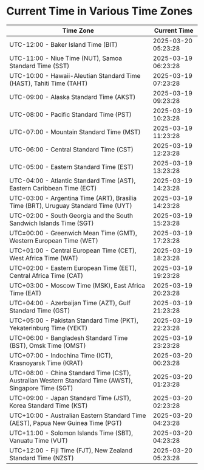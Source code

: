 # Current Time in Various Time Zones

| Time Zone | Current Time |
|-----------|--------------|
| UTC-12:00 - Baker Island Time (BIT) | 2025-03-20 05:23:28 |
| UTC-11:00 - Niue Time (NUT), Samoa Standard Time (SST) | 2025-03-19 06:23:28 |
| UTC-10:00 - Hawaii-Aleutian Standard Time (HAST), Tahiti Time (TAHT) | 2025-03-19 07:23:28 |
| UTC-09:00 - Alaska Standard Time (AKST) | 2025-03-19 09:23:28 |
| UTC-08:00 - Pacific Standard Time (PST) | 2025-03-19 10:23:28 |
| UTC-07:00 - Mountain Standard Time (MST) | 2025-03-19 11:23:28 |
| UTC-06:00 - Central Standard Time (CST) | 2025-03-19 12:23:28 |
| UTC-05:00 - Eastern Standard Time (EST) | 2025-03-19 13:23:28 |
| UTC-04:00 - Atlantic Standard Time (AST), Eastern Caribbean Time (ECT) | 2025-03-19 14:23:28 |
| UTC-03:00 - Argentina Time (ART), Brasília Time (BRT), Uruguay Standard Time (UYT) | 2025-03-19 14:23:28 |
| UTC-02:00 - South Georgia and the South Sandwich Islands Time (SGT) | 2025-03-19 15:23:28 |
| UTC±00:00 - Greenwich Mean Time (GMT), Western European Time (WET) | 2025-03-19 17:23:28 |
| UTC+01:00 - Central European Time (CET), West Africa Time (WAT) | 2025-03-19 18:23:28 |
| UTC+02:00 - Eastern European Time (EET), Central Africa Time (CAT) | 2025-03-19 19:23:28 |
| UTC+03:00 - Moscow Time (MSK), East Africa Time (EAT) | 2025-03-19 20:23:28 |
| UTC+04:00 - Azerbaijan Time (AZT), Gulf Standard Time (GST) | 2025-03-19 21:23:28 |
| UTC+05:00 - Pakistan Standard Time (PKT), Yekaterinburg Time (YEKT) | 2025-03-19 22:23:28 |
| UTC+06:00 - Bangladesh Standard Time (BST), Omsk Time (OMST) | 2025-03-19 23:23:28 |
| UTC+07:00 - Indochina Time (ICT), Krasnoyarsk Time (KRAT) | 2025-03-20 00:23:28 |
| UTC+08:00 - China Standard Time (CST), Australian Western Standard Time (AWST), Singapore Time (SGT) | 2025-03-20 01:23:28 |
| UTC+09:00 - Japan Standard Time (JST), Korea Standard Time (KST) | 2025-03-20 02:23:28 |
| UTC+10:00 - Australian Eastern Standard Time (AEST), Papua New Guinea Time (PGT) | 2025-03-20 04:23:28 |
| UTC+11:00 - Solomon Islands Time (SBT), Vanuatu Time (VUT) | 2025-03-20 04:23:28 |
| UTC+12:00 - Fiji Time (FJT), New Zealand Standard Time (NZST) | 2025-03-20 05:23:28 |
